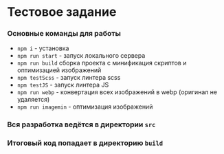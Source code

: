 # Тестовое задание

### Основные команды для работы
- `npm i` - установка
- `npm run start` - запуск локального сервера
- `npm run build` сборка проекта с минификация скриптов и оптимизацией изображений 
- `npm testScss` - запуск линтера scss
- `npm testJS` - запуск линтера JS
- `npm run webp` - конвертация всех изображений в webp (оригинал не удаляется)  
- `npm run imagemin` - оптимизация изображений  

### Вся разработка ведётся в директории `src`
### Итоговый код попадает в директорию `build`
